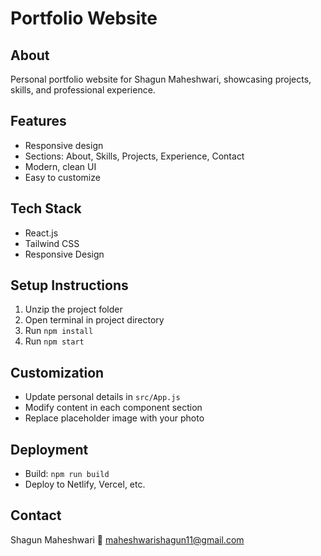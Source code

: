 # Portfolio Website

## About
Personal portfolio website for Shagun Maheshwari, showcasing projects, skills, and professional experience.

## Features
- Responsive design
- Sections: About, Skills, Projects, Experience, Contact
- Modern, clean UI
- Easy to customize

## Tech Stack
- React.js
- Tailwind CSS
- Responsive Design

## Setup Instructions
1. Unzip the project folder
2. Open terminal in project directory
3. Run `npm install`
4. Run `npm start`

## Customization
- Update personal details in `src/App.js`
- Modify content in each component section
- Replace placeholder image with your photo

## Deployment
- Build: `npm run build`
- Deploy to Netlify, Vercel, etc.

## Contact
Shagun Maheshwari
📧 maheshwarishagun11@gmail.com
